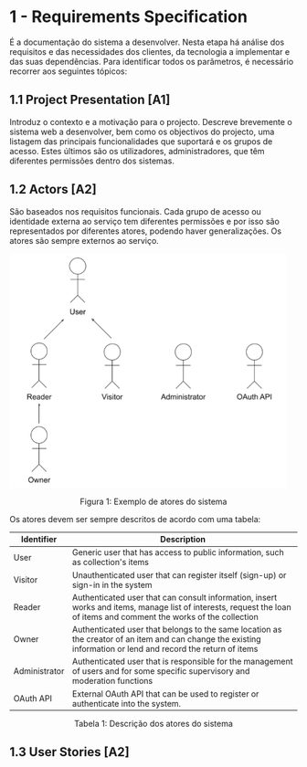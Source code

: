 # 1 - Requirements Specification

É a documentação do sistema a desenvolver. Nesta etapa há análise dos requisitos e das necessidades dos clientes, da tecnologia a implementar e das suas dependências. Para identificar todos os parâmetros, é necessário recorrer aos seguintes tópicos:

## 1.1 Project Presentation [A1]

Introduz o contexto e a motivação para o projecto. Descreve brevemente o sistema web a desenvolver, bem como os objectivos do projecto, uma listagem das principais funcionalidades que suportará e os grupos de acesso. Estes últimos são os utilizadores, administradores, que têm diferentes permissões dentro dos sistemas.

## 1.2 Actors [A2]

São baseados nos requisitos funcionais. Cada grupo de acesso ou identidade externa ao serviço tem diferentes permissões e por isso são representados por diferentes atores, podendo haver generalizações. Os atores são sempre externos ao serviço.

<img src="../Images/Actors.png" alt="Actors" title="Actors" align="center" />
<p align="center">Figura 1: Exemplo de atores do sistema</p>

Os atores devem ser sempre descritos de acordo com uma tabela:

| Identifier    | Description                                                                                                                                                          |
|---------------|----------------------------------------------------------------------------------------------------------------------------------------------------------------------|
| User          | Generic user that has access to public information, such as collection's items                                                                                       |
| Visitor       | Unauthenticated user that can register itself (sign-up) or sign-in in the system                                                                                     |
| Reader        | Authenticated user that can consult information, insert works and items, manage list of interests, request the loan of items and comment the works of the collection |
| Owner         | Authenticated user that belongs to the same location as the creator of an item and can change the existing information or lend and record the return of items        |
| Administrator | Authenticated user that is responsible for the management of users and for some specific supervisory and moderation functions                                        |
| OAuth API     | External OAuth API that can be used to register or authenticate into the system.                                                                                     |

<p align="center">Tabela 1: Descrição dos atores do sistema</p>

## 1.3 User Stories [A2]



